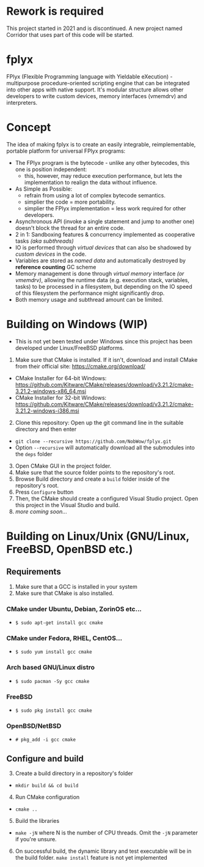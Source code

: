 # Rework is required
This project started in 2021 and is discontinued. A new project named Corridor that uses part of this code will be started.
# fplyx
FPlyx (Flexible Programming language with Yieldable eXecution) - multipurpose procedure-oriented scripting engine that can be integrated into other apps with native support. It's modular structure allows other developers to write custom devices, memory interfaces (vmemdrv) and interpreters.
# Concept
The idea of making fplyx is to create an easily integrable, reimplementable, portable platform for universal FPlyx programs:
* The FPlyx program is the bytecode - unlike any other bytecodes, this one is position independent:
  * this, however, may reduce execution performance, but lets the implementation to realign the data without influence.
* As Simple as Possible:
  * refrain from using a lot of complex bytecode semantics.
  * simplier the code = more portability.
  * simplier the FPlyx implementation = less work required for other developers.
* Asynchronous API (invoke a single statement and jump to another one) doesn't block the thread for an entire code.
* 2 in 1: Sandboxing features & concurrency implemented as cooperative tasks *(aka subthreads)*
* IO is performed through *virtual devices* that can also be shadowed by *custom devices* in the code.
* Variables are stored as *named data* and automatically destroyed by __reference counting__ GC scheme
* Memory management is done through *virtual memory* interface *(or vmemdrv)*, allowing the runtime data (e.g. execution stack, variables, tasks) to be processed in a filesystem, but depending on the IO speed of this filesystem the performance might significantly drop.
* Both memory usage and subthread amount can be limited.
# Building on Windows (WIP)
* This is not yet been tested under Windows since this project has been developed under Linux/FreeBSD platforms.
1. Make sure that CMake is installed. If it isn't, download and install CMake from their official site: https://cmake.org/download/
  * CMake Installer for 64-bit Windows: https://github.com/Kitware/CMake/releases/download/v3.21.2/cmake-3.21.2-windows-x86_64.msi
  * CMake Installer for 32-bit Windows: https://github.com/Kitware/CMake/releases/download/v3.21.2/cmake-3.21.2-windows-i386.msi
2. Clone this repository: Open up the git command line in the suitable directory and then enter
  * `git clone --recursive https://github.com/NobWow/fplyx.git`
  * Option `--recursive` will automatically download all the submodules into the `deps` folder
3. Open CMake GUI in the project folder.
4. Make sure that the source folder points to the repository's root.
5. Browse Build directory and create a `build` folder inside of the repository's root.
6. Press `Configure` button
7. Then, the CMake should create a configured Visual Studio project. Open this project in the Visual Studio and build.
8. *more coming soon...*
# Building on Linux/Unix (GNU/Linux, FreeBSD, OpenBSD etc.)
## Requirements
1. Make sure that a GCC is installed in your system
2. Make sure that CMake is also installed.
### CMake under Ubuntu, Debian, ZorinOS etc...
  * `$ sudo apt-get install gcc cmake`
### CMake under Fedora, RHEL, CentOS...
  * `$ sudo yum install gcc cmake`
### Arch based GNU/Linux distro
  * `$ sudo pacman -Sy gcc cmake`
### FreeBSD
  * `$ sudo pkg install gcc cmake`
### OpenBSD/NetBSD
  * `# pkg_add -i gcc cmake`
## Configure and build
3. Create a build directory in a repository's folder
  * `mkdir build && cd build`
4. Run CMake configuration
  * `cmake ..`
5. Build the libraries
  * `make -jN` where N is the number of CPU threads. Omit the `-jN` parameter if you're unsure.
6. On successful build, the dynamic library and test executable will be in the build folder. `make install` feature is not yet implemented
